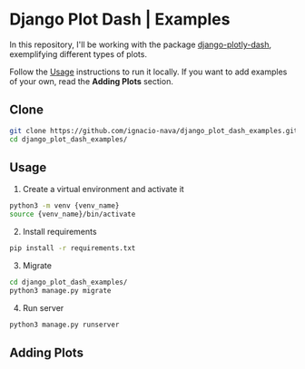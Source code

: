# Django Plot Dash | Examples
In this repository, I'll be working with the package [django-plotly-dash](https://django-plotly-dash.readthedocs.io/en/latest/index.html), exemplifying different types of plots.

Follow the [Usage](https://github.com/ignacio-nava/django_plot_dash_examples/blob/master/README.md#clone) instructions to run it locally. If you want to add examples of your own, read the **Adding Plots** section.


## Clone
```bash
git clone https://github.com/ignacio-nava/django_plot_dash_examples.git
cd django_plot_dash_examples/
```

## Usage
1. Create a virtual environment and activate it
```bash
python3 -m venv {venv_name}
source {venv_name}/bin/activate
```

2. Install requirements
```bash
pip install -r requirements.txt
```

3. Migrate
```bash
cd django_plot_dash_examples/
python3 manage.py migrate
```

4. Run server
```bash
python3 manage.py runserver
```

## Adding Plots

